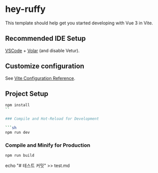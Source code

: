 # hey-ruffy

This template should help get you started developing with Vue 3 in Vite.

## Recommended IDE Setup

[VSCode](https://code.visualstudio.com/) + [Volar](https://marketplace.visualstudio.com/items?itemName=Vue.volar) (and disable Vetur).

## Customize configuration

See [Vite Configuration Reference](https://vite.dev/config/).

## Project Setup

```sh
npm install
``

### Compile and Hot-Reload for Development

```sh
npm run dev
```

### Compile and Minify for Production

```sh
npm run build
```

echo "# 테스트 커밋" >> test.md